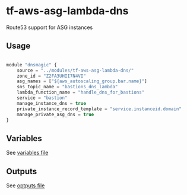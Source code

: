 tf-aws-asg-lambda-dns
===============================

Route53 support for ASG instances

Usage
-----

```js 

module "dnsmagic" {
    source = "../modules/tf-aws-asg-lambda-dns/"
    zone_id = "Z2FA3UHII7N4VI"
    asg_names = ["${aws_autoscaling_group.bar.name}"]
    sns_topic_name = "bastions_dns_lambda"
    lambda_function_name = "handle_dns_for_bastions"
    service = "bastion"
    manage_instance_dns = true
    private_instance_record_template = "service.instanceid.domain"
    manage_private_asg_dns = true
}
```

Variables
---------

See [variables file](vars.tf)

Outputs
-------

See [optputs file](outputs.tf)
